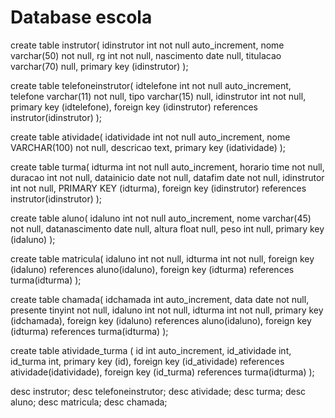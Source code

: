 # Database escola

create table instrutor(
idinstrutor int not null auto_increment,
nome varchar(50) not null,
rg int not null,
nascimento date null,
titulacao varchar(70) null,
primary key (idinstrutor)
);

create table telefoneinstrutor(
idtelefone int not null auto_increment,
telefone varchar(11) not null,
tipo varchar(15) null,
idinstrutor int not null,
primary key (idtelefone),
foreign key (idinstrutor) references instrutor(idinstrutor)
);

create table atividade(
idatividade int not null auto_increment,
nome VARCHAR(100) not null,
descricao text,
primary key (idatividade)
);

create table turma(
idturma int not null auto_increment,
horario time not null,
duracao int not null,
datainicio date not null,
datafim date not null,
idinstrutor int not null,
PRIMARY KEY (idturma),
foreign key (idinstrutor) references instrutor(idinstrutor)
);

create table aluno(
idaluno int not null auto_increment,
nome varchar(45) not null,
datanascimento date null,
altura float null,
peso int null,
primary key (idaluno)
);

create table matricula(
idaluno int not null,
idturma int not null,
foreign key (idaluno) references aluno(idaluno),
foreign key (idturma) references turma(idturma)
);

create table chamada(
idchamada int auto_increment,
data date not null,
presente tinyint not null,
idaluno int not null,
idturma int not null,
primary key (idchamada),
foreign key (idaluno) references aluno(idaluno),
foreign key (idturma) references turma(idturma)
);

create table atividade_turma (
id int auto_increment,
id_atividade int,
id_turma int,
primary key (id),
foreign key (id_atividade) references atividade(idatividade),
foreign key (id_turma) references turma(idturma)
);

desc instrutor;
desc telefoneinstrutor;
desc atividade;
desc turma;
desc aluno;
desc matricula;
desc chamada;
